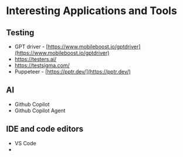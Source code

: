 # Interesting Applications and Tools
## Testing
- GPT driver - [https://www.mobileboost.io/gptdriver](https://www.mobileboost.io/gptdriver)
- https://testers.ai/
- https://testsigma.com/
- Puppeteer - [https://pptr.dev/](https://pptr.dev/)

## AI
- Github Copilot
- Github Copilot Agent

## IDE and code editors
- VS Code
- 
